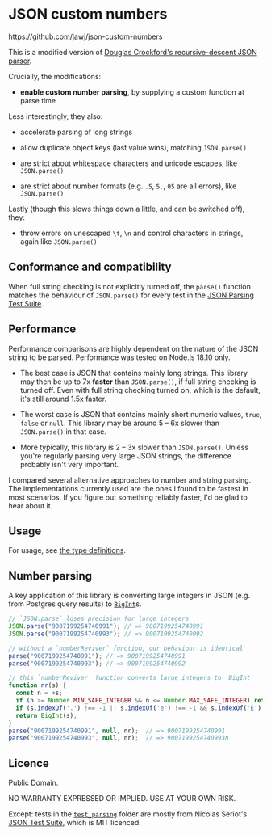 # JSON custom numbers

https://github.com/jawj/json-custom-numbers

This is a modified version of [Douglas Crockford's recursive-descent JSON parser](https://github.com/douglascrockford/JSON-js/blob/03157639c7a7cddd2e9f032537f346f1a87c0f6d/json_parse.js). 

Crucially, the modifications:

* **enable custom number parsing**, by supplying a custom function at parse time

Less interestingly, they also:

* accelerate parsing of long strings

* allow duplicate object keys (last value wins), matching `JSON.parse()`

* are strict about whitespace characters and unicode escapes, like `JSON.parse()`

* are strict about number formats (e.g. `.5`, `5.`, `05` are all errors), like `JSON.parse()`

Lastly (though this slows things down a little, and can be switched off), they:

* throw errors on unescaped `\t`, `\n` and control characters in strings, again like `JSON.parse()`

## Conformance and compatibility

When full string checking is not explicitly turned off, the `parse()` function matches the behaviour of `JSON.parse()` for every test in the [JSON Parsing Test Suite](https://github.com/nst/JSONTestSuite).

## Performance

Performance comparisons are highly dependent on the nature of the JSON string to be parsed. Performance was tested on Node.js 18.10 only.

* The best case is JSON that contains mainly long strings. This library may then be up to 7x **faster** than `JSON.parse()`, if full string checking is turned off. Even with full string checking turned on, which is the default, it's still around 1.5x faster.

* The worst case is JSON that contains mainly short numeric values, `true`, `false` or `null`. This library may be around 5 – 6x slower than `JSON.parse()` in that case.

* More typically, this library is 2 – 3x slower than `JSON.parse()`. Unless you're regularly parsing very large JSON strings, the difference probably isn't very important.

I compared several alternative approaches to number and string parsing. The implementations currently used are the ones I found to be fastest in most scenarios. If you figure out something reliably faster, I'd be glad to hear about it.

## Usage

For usage, see [the type definitions](dist/index.d.ts).

## Number parsing

A key application of this library is converting large integers in JSON (e.g. from Postgres query results) to [`BigInt`](https://developer.mozilla.org/en-US/docs/Web/JavaScript/Reference/Global_Objects/BigInt)s.

```javascript
// `JSON.parse` loses precision for large integers
JSON.parse("9007199254740991"); // => 9007199254740991
JSON.parse("9007199254740993"); // => 9007199254740992

// without a `numberReviver` function, our behaviour is identical
parse("9007199254740991"); // => 9007199254740991
parse("9007199254740993"); // => 9007199254740992

// this `numberReviver` function converts large integers to `BigInt`
function nr(s) {
  const n = +s;
  if (n >= Number.MIN_SAFE_INTEGER && n <= Number.MAX_SAFE_INTEGER) return n;
  if (s.indexOf('.') !== -1 || s.indexOf('e') !== -1 && s.indexOf('E') !== -1) return n;
  return BigInt(s);
}
parse("9007199254740991", null, nr);  // => 9007199254740991
parse("9007199254740993", null, nr);  // => 9007199254740993n
```

## Licence

Public Domain.

NO WARRANTY EXPRESSED OR IMPLIED. USE AT YOUR OWN RISK.

Except: tests in the [`test_parsing`](./test_parsing/) folder are mostly from Nicolas Seriot's [JSON Test Suite](https://github.com/nst/JSONTestSuite), which is MIT licenced.
